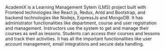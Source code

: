 AcademiX is a Learning Management Sytem (LMS) project built with Frontend technologies like React js, Redux, Antd and Bootstrap, and backend technologies like Nodejs, ExpressJs and MongoDB. It has administrator functionalities like department, course and user registration and management. Instructors use the system to get and manage their courses as well as lessons. Students can access their courses and lessons and track their activities. It has all the important functionalities like user account management, email integrations and secure data handling.

